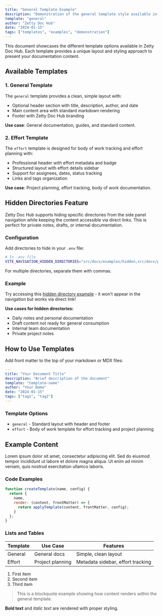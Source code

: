 ```yaml
---
title: "General Template Example"
description: "Demonstration of the general template style available in Zetty Doc Hub"
template: "general"
author: "Zetty Doc Hub"
date: "2024-01-15"
tags: ["templates", "examples", "demonstration"]
---
```


This document showcases the different template options available in Zetty Doc Hub. Each template provides a unique layout and styling approach to present your documentation content.

## Available Templates

### 1. General Template

The `general` template provides a clean, simple layout with:

- Optional header section with title, description, author, and date
- Main content area with standard markdown rendering
- Footer with Zetty Doc Hub branding

**Use case**: General documentation, guides, and standard content.

### 2. Effort Template

The `effort` template is designed for body of work tracking and effort planning with:

- Professional header with effort metadata and badge
- Structured layout with effort details sidebar
- Support for assignees, dates, status tracking
- Links and tags organization

**Use case**: Project planning, effort tracking, body of work documentation.

## Hidden Directories Feature

Zetty Doc Hub supports hiding specific directories from the side panel navigation while keeping the content accessible via direct links. This is perfect for private notes, drafts, or internal documentation.

### Configuration

Add directories to hide in your `.env` file:

```bash
# In .env file
VITE_NAVIGATION_HIDDEN_DIRECTORIES="src/docs/examples/hidden,src/docs/private"
```

For multiple directories, separate them with commas.

### Example

Try accessing this [hidden directory example](/examples/hidden/README) - it won't appear in the navigation but works via direct link!

**Use cases for hidden directories:**

- Daily notes and personal documentation
- Draft content not ready for general consumption  
- Internal team documentation
- Private project notes

## How to Use Templates

Add front matter to the top of your markdown or MDX files:

```yaml
---
title: "Your Document Title"
description: "Brief description of the document"
template: "template-name"
author: "Your Name"
date: "2024-01-15"
tags: ["tag1", "tag2"]
---
```

### Template Options

- `general` - Standard layout with header and footer
- `effort` - Body of work template for effort tracking and project planning

## Example Content

Lorem ipsum dolor sit amet, consectetur adipiscing elit. Sed do eiusmod tempor incididunt ut labore et dolore magna aliqua. Ut enim ad minim veniam, quis nostrud exercitation ullamco laboris.

### Code Examples

```javascript
function createTemplate(name, config) {
  return {
    name,
    render: (content, frontMatter) => {
      return applyTemplate(content, frontMatter, config);
    }
  };
}
```

### Lists and Tables

| Template | Use Case | Features |
|----------|----------|----------|
| General | General docs | Simple, clean layout |
| Effort | Project planning | Metadata sidebar, effort tracking |

1. First item
2. Second item
3. Third item

> This is a blockquote example showing how content renders within the general template.

**Bold text** and *italic text* are rendered with proper styling.

